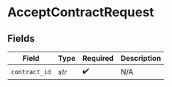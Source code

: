 # AcceptContractRequest


## Fields

| Field              | Type               | Required           | Description        |
| ------------------ | ------------------ | ------------------ | ------------------ |
| `contract_id`      | *str*              | :heavy_check_mark: | N/A                |